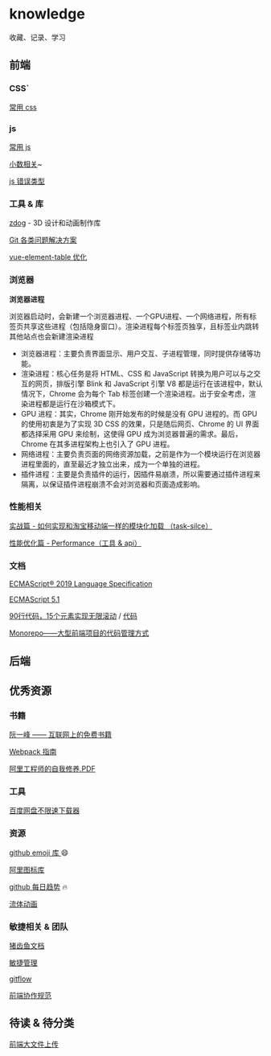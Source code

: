 # knowledge
收藏、记录、学习

##  前端

### CSS`

[常用 css](./css/common.md)

### js
[常用 js](./js/common.md)

[小数相关](https://github.com/SandBoat/knowledge/issues/1)~

[js 错误类型](https://www.jianshu.com/p/ef9f0b1f7382)

### 工具 & 库
[zdog](https://github.com/metafizzy/zdog) - 3D 设计和动画制作库

[Git 各类问题解决方案](https://github.com/k88hudson/git-flight-rules/blob/master/README_zh-CN.md)

[vue-element-table 优化](https://github.com/xuliangzhan/vue-element-extends)

### 浏览器

**浏览器进程**

浏览器启动时，会新建一个浏览器进程、一个GPU进程、一个网络进程，所有标签页共享这些进程（包括隐身窗口）。渲染进程每个标签页独享，且标签业内跳转其他站点也会新建渲染进程
- 浏览器进程：主要负责界面显示、用户交互、子进程管理，同时提供存储等功能。
- 渲染进程：核心任务是将 HTML、CSS 和 JavaScript 转换为用户可以与之交互的网页，排版引擎 Blink 和 JavaScript 引擎 V8 都是运行在该进程中，默认情况下，Chrome 会为每个 Tab 标签创建一个渲染进程。出于安全考虑，渲染进程都是运行在沙箱模式下。
- GPU 进程：其实，Chrome 刚开始发布的时候是没有 GPU 进程的。而 GPU 的使用初衷是为了实现 3D CSS 的效果，只是随后网页、Chrome 的 UI 界面都选择采用 GPU 来绘制，这使得 GPU 成为浏览器普遍的需求。最后，Chrome 在其多进程架构上也引入了 GPU 进程。
- 网络进程：主要负责页面的网络资源加载，之前是作为一个模块运行在浏览器进程里面的，直至最近才独立出来，成为一个单独的进程。
- 插件进程：主要是负责插件的运行，因插件易崩溃，所以需要通过插件进程来隔离，以保证插件进程崩溃不会对浏览器和页面造成影响。

### 性能相关
[实战篇 - 如何实现和淘宝移动端一样的模块化加载 （task-silce）](https://juejin.im/post/5d33fd0f5188256e820c80d4)

[性能优化篇 - Performance（工具 & api）](https://juejin.im/post/5c8fa71d5188252d785f0ea3)

### 文档
[ECMAScript® 2019 Language Specification](http://ecma-international.org/ecma-262/)

[ECMAScript 5.1](http://es5.github.io/)

[90行代码，15个元素实现无限滚动](https://sale-dev.saas.crland.com.cn/customerManage/customerInputter) / [代码](https://codesandbox.io/s/react-wuxiangundong-i7ppg)

[Monorepo——大型前端项目的代码管理方式](https://segmentfault.com/a/1190000019309820)

##  后端

## 优秀资源
### 书籍
[阮一峰 —— 互联网上的免费书籍](https://github.com/ruanyf/free-books)

[Webpack 指南](https://www.webpackjs.com/guides/)

[阿里工程师的自我修养.PDF](./阿里工程师的自我修养.pdf)

### 工具
[百度网盘不限速下载器](https://github.com/b3log/baidu-netdisk-downloaderx)

### 资源
[github emoji 库 ](https://www.webfx.com/tools/emoji-cheat-sheet/) :smile: 

[阿里图标库](https://www.iconfont.cn/home/index)

[github 每日趋势](https://github.com/trending) :fire:

[流体动画](https://github.com/PavelDoGreat/WebGL-Fluid-Simulation)

### 敏捷相关 & 团队
[猪齿鱼文档](https://choerodon.io/zh/docs/concept/)

[敏捷管理](https://mp.weixin.qq.com/s/xyMsn5p-_t0YW5h3yjM_Iw)

[gitflow](https://www.cnblogs.com/wish123/p/9785101.html)

[前端协作规范](https://juejin.im/post/5d3a7134f265da1b5d57f1ed)

## 待读 & 待分类
[前端大文件上传](https://juejin.im/post/5cf765275188257c6b51775f)